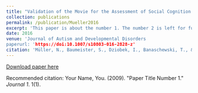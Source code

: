 ```yaml
---
title: "Validation of the Movie for the Assessment of Social Cognition in Adolescents with ASD: Fixation Duration and Pupil Dilation as Predictors of Performance"
collection: publications
permalink: /publication/Mueller2016
excerpt: 'This paper is about the number 1. The number 2 is left for future work.'
date: 2016
venue: 'Journal of Autism and Developmental Disorders
paperurl: 'https://doi:10.1007/s10803-016-2828-z'
citation: 'Müller, N., Baumeister, S., Dziobek, I., Banaschewski, T., & Poustka, L. (2016). ). Validation of the Movie for the Assessment of Social Cognition in Adolescents with ASD: Fixation Duration and Pupil Dilation as Predictors of Performance. <i>Journal of Autism and Developmental Disorders </i>, 46(9), 2831-2844.'
---
```


[Download paper here](http://academicpages.github.io/files/paper1.pdf)

Recommended citation: Your Name, You. (2009). "Paper Title Number 1." <i>Journal 1</i>. 1(1).